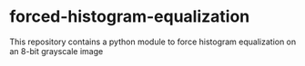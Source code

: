 # forced-histogram-equalization
This repository contains a python module to force histogram equalization on an 8-bit grayscale image
